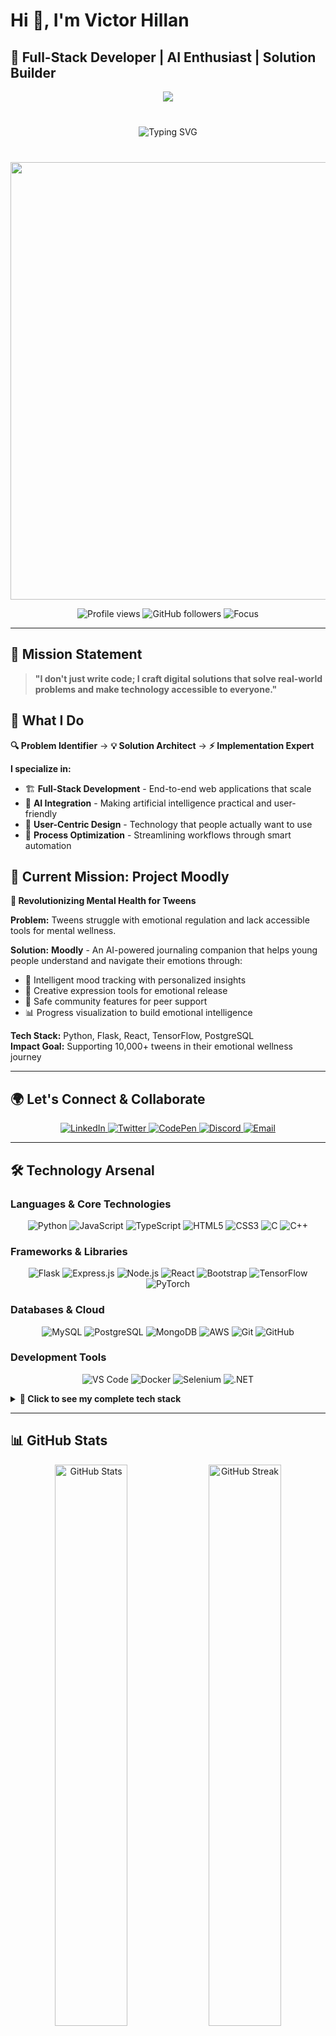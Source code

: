 # Hi 👋, I'm Victor Hillan

## 🚀 Full-Stack Developer | AI Enthusiast | Solution Builder

<div align="center">
  <img src="https://capsule-render.vercel.app/api?type=waving&color=0:EACA57,10:F7971E,30:FFD84D,75:F7971E,100:EACA57&height=200&section=header&text=Victor%20Hillan&fontSize=50&fontColor=fff&animation=fadeIn&fontAlignY=38&desc=Full-Stack%20Developer%20%7C%20AI%20Enthusiast%20%7C%20Solution%20Builder&descAlignY=55&descAlign=50&descSize=18" />
</div>

<div align="center" style="margin: 20px 0; padding: 20px;">
  
  <img src="https://readme-typing-svg.herokuapp.com?font=Fira+Code&size=22&duration=3000&pause=1000&color=FF6B35&center=true&vCenter=true&width=600&lines=Full-Stack+Developer+from+Kenya+🇰🇪;AI+%26+Machine+Learning+Enthusiast+🤖;Building+Solutions+that+Matter+🚀;Let's+Create+Something+Amazing+Together+✨" alt="Typing SVG" />
  
</div>

<div align="center">
  <img src="https://user-images.githubusercontent.com/74038190/212284100-561aa473-3905-4a80-b561-0d28506553ee.gif" width="700">
</div>

<p align="center">
  <img src="https://komarev.com/ghpvc/?username=Hillan007&label=Profile%20views&color=2E86C1&style=flat-square" alt="Profile views" />
  <img src="https://img.shields.io/github/followers/Hillan007?label=Followers&style=flat-square&color=2E86C1&logo=github" alt="GitHub followers" />
  <img src="https://img.shields.io/badge/Focus-Solution--Driven%20Development-brightgreen?style=flat-square" alt="Focus" />
</p>

---

## 🎯 Mission Statement
> **"I don't just write code; I craft digital solutions that solve real-world problems and make technology accessible to everyone."**

## 🚀 What I Do

**🔍 Problem Identifier** → **💡 Solution Architect** → **⚡ Implementation Expert**

**I specialize in:**
- 🏗️ **Full-Stack Development** - End-to-end web applications that scale
- 🤖 **AI Integration** - Making artificial intelligence practical and user-friendly  
- 📱 **User-Centric Design** - Technology that people actually want to use
- 🔧 **Process Optimization** - Streamlining workflows through smart automation

## 🎪 Current Mission: Project Moodly
**🌟 Revolutionizing Mental Health for Tweens**

**Problem:** Tweens struggle with emotional regulation and lack accessible tools for mental wellness.

**Solution:** **Moodly** - An AI-powered journaling companion that helps young people understand and navigate their emotions through:
- 📝 Intelligent mood tracking with personalized insights
- 🎨 Creative expression tools for emotional release  
- 🤝 Safe community features for peer support
- 📊 Progress visualization to build emotional intelligence

**Tech Stack:** Python, Flask, React, TensorFlow, PostgreSQL  
**Impact Goal:** Supporting 10,000+ tweens in their emotional wellness journey

---

## 🌍 Let's Connect & Collaborate

<p align="center">
  <a href="https://www.linkedin.com/in/victor-muthomi-the-best/" target="_blank">
    <img src="https://img.shields.io/badge/LinkedIn-Connect-0077B5?style=for-the-badge&logo=linkedin&logoColor=white" alt="LinkedIn" />
  </a>
  <a href="https://twitter.com/victorhillan007" target="_blank">
    <img src="https://img.shields.io/badge/Twitter-Follow-1DA1F2?style=for-the-badge&logo=twitter&logoColor=white" alt="Twitter" />
  </a>
  <a href="https://codepen.io/hillan007" target="_blank">
    <img src="https://img.shields.io/badge/CodePen-Explore-000000?style=for-the-badge&logo=codepen&logoColor=white" alt="CodePen" />
  </a>
  <a href="https://discord.com/users/hillan007_18400" target="_blank">
    <img src="https://img.shields.io/badge/Discord-Chat-5865F2?style=for-the-badge&logo=discord&logoColor=white" alt="Discord" />
  </a>
  <a href="https://mail.google.com/mail/?view=cm&fs=1&to=victorhillan007@gmail.com&su=Let's%20Collaborate%20-%20GitHub%20Contact&body=Hi%20Victor,%0A%0AI%20found%20your%20profile%20on%20GitHub%20and%20would%20like%20to%20discuss..." target="_blank">
    <img src="https://img.shields.io/badge/Email-Contact-D14836?style=for-the-badge&logo=gmail&logoColor=white" alt="Email" />
  </a>
</p>

---

## 🛠️ Technology Arsenal

### Languages & Core Technologies
<p align="center">
  <img src="https://img.shields.io/badge/Python-3776AB?style=for-the-badge&logo=python&logoColor=white" alt="Python" />
  <img src="https://img.shields.io/badge/JavaScript-F7DF1E?style=for-the-badge&logo=javascript&logoColor=black" alt="JavaScript" />
  <img src="https://img.shields.io/badge/TypeScript-007ACC?style=for-the-badge&logo=typescript&logoColor=white" alt="TypeScript" />
  <img src="https://img.shields.io/badge/HTML5-E34F26?style=for-the-badge&logo=html5&logoColor=white" alt="HTML5" />
  <img src="https://img.shields.io/badge/CSS3-1572B6?style=for-the-badge&logo=css3&logoColor=white" alt="CSS3" />
  <img src="https://img.shields.io/badge/C-00599C?style=for-the-badge&logo=c&logoColor=white" alt="C" />
  <img src="https://img.shields.io/badge/C++-00599C?style=for-the-badge&logo=c%2B%2B&logoColor=white" alt="C++" />
</p>

### Frameworks & Libraries  
<p align="center">
  <img src="https://img.shields.io/badge/Flask-000000?style=for-the-badge&logo=flask&logoColor=white" alt="Flask" />
  <img src="https://img.shields.io/badge/Express.js-404D59?style=for-the-badge&logo=express&logoColor=white" alt="Express.js" />
  <img src="https://img.shields.io/badge/Node.js-43853D?style=for-the-badge&logo=node.js&logoColor=white" alt="Node.js" />
  <img src="https://img.shields.io/badge/React-20232A?style=for-the-badge&logo=react&logoColor=61DAFB" alt="React" />
  <img src="https://img.shields.io/badge/Bootstrap-563D7C?style=for-the-badge&logo=bootstrap&logoColor=white" alt="Bootstrap" />
  <img src="https://img.shields.io/badge/TensorFlow-FF6F00?style=for-the-badge&logo=tensorflow&logoColor=white" alt="TensorFlow" />
  <img src="https://img.shields.io/badge/PyTorch-EE4C2C?style=for-the-badge&logo=pytorch&logoColor=white" alt="PyTorch" />
</p>

### Databases & Cloud
<p align="center">
  <img src="https://img.shields.io/badge/MySQL-00000F?style=for-the-badge&logo=mysql&logoColor=white" alt="MySQL" />
  <img src="https://img.shields.io/badge/PostgreSQL-316192?style=for-the-badge&logo=postgresql&logoColor=white" alt="PostgreSQL" />
  <img src="https://img.shields.io/badge/MongoDB-4EA94B?style=for-the-badge&logo=mongodb&logoColor=white" alt="MongoDB" />
  <img src="https://img.shields.io/badge/Amazon_AWS-232F3E?style=for-the-badge&logo=amazon-aws&logoColor=white" alt="AWS" />
  <img src="https://img.shields.io/badge/Git-F05032?style=for-the-badge&logo=git&logoColor=white" alt="Git" />
  <img src="https://img.shields.io/badge/GitHub-100000?style=for-the-badge&logo=github&logoColor=white" alt="GitHub" />
</p>

### Development Tools
<p align="center">
  <img src="https://img.shields.io/badge/Visual_Studio_Code-0078D4?style=for-the-badge&logo=visual%20studio%20code&logoColor=white" alt="VS Code" />
  <img src="https://img.shields.io/badge/Docker-2496ED?style=for-the-badge&logo=docker&logoColor=white" alt="Docker" />
  <img src="https://img.shields.io/badge/Selenium-43B02A?style=for-the-badge&logo=selenium&logoColor=white" alt="Selenium" />
  <img src="https://img.shields.io/badge/.NET-5C2D91?style=for-the-badge&logo=.net&logoColor=white" alt=".NET" />
</p>

<details>
<summary><b>🔧 Click to see my complete tech stack</b></summary>

**Frontend Development:**
- Languages: HTML5, CSS3, JavaScript (ES6+), TypeScript
- Frameworks: React, Bootstrap, Responsive Design
- Tools: Webpack, Babel, Sass/SCSS

**Backend Development:**  
- Languages: Python, Node.js, C/C++
- Frameworks: Flask, Express.js, .NET
- APIs: RESTful, GraphQL integration

**Database Management:**
- SQL: MySQL, PostgreSQL  
- NoSQL: MongoDB
- ORM: SQLAlchemy, Mongoose

**AI/ML Technologies:**
- Libraries: TensorFlow, PyTorch, Scikit-learn
- Applications: NLP, Computer Vision, Predictive Analytics
- Tools: Jupyter, Pandas, NumPy

**Cloud & DevOps:**
- Platforms: AWS (EC2, S3, Lambda)
- Version Control: Git, GitHub
- Testing: Selenium, Unit Testing
- Containerization: Docker basics

</details>

---

## 📊 GitHub Stats

<p align="center">
  <img width="48%" src="https://github-readme-stats.vercel.app/api?username=Hillan007&show_icons=true&theme=tokyonight&count_private=true&include_all_commits=true" alt="GitHub Stats" />
  <img width="48%" src="https://github-readme-streak-stats.herokuapp.com/?user=Hillan007&theme=tokyonight" alt="GitHub Streak" />
</p>

<p align="center">
  <img width="60%" src="https://github-readme-stats.vercel.app/api/top-langs/?username=Hillan007&layout=compact&theme=tokyonight&langs_count=8" alt="Top Languages" />
</p>

## 🏆 GitHub Trophies

<p align="center">
  <img src="https://github-profile-trophy.vercel.app/?username=Hillan007&theme=tokyonight&no-frame=true&row=1&column=7" alt="GitHub Trophies" />
</p>

---

## 💡 My Philosophy

```javascript
const victorHillan = {
    mindset: "Solution-Driven Development",
    mission: "Making technology accessible and impactful",
    approach: ["User-First Design", "Clean Code", "Continuous Learning"],
    currentFocus: "AI-powered applications for social good",
    funFact: "I debug code and cook recipes with equal passion! 👨‍💻🍳"
};

// Every problem is an opportunity to create something amazing
console.log("Ready to build the future! 🚀");
```

---

## 💼 Looking to Hire Me?

**I'm available for freelance projects and consulting!**

### 🎯 **Services I Offer:**

#### **🚀 Full-Stack Development**
- **Web Applications:** Modern, responsive apps using React, Flask, Node.js
- **Database Design:** PostgreSQL, MySQL, MongoDB optimization
- **API Development:** RESTful APIs and third-party integrations
- **Timeline:** 2-8 weeks depending on complexity

#### **🤖 AI/ML Integration**
- **Custom AI Solutions:** TensorFlow/PyTorch implementations
- **Data Analysis:** Business intelligence and predictive analytics
- **Automation:** Process optimization using AI
- **Timeline:** 1-6 weeks depending on scope

#### **📱 Digital Transformation**
- **Legacy System Modernization:** Upgrade old systems to modern tech
- **Workflow Automation:** Streamline business processes
- **Performance Optimization:** Speed up existing applications
- **Timeline:** 3-12 weeks depending on system complexity

### 💰 **Investment Range:**
- **Small Projects (1-2 weeks):** $2,000 - $5,000
- **Medium Projects (3-6 weeks):** $5,000 - $15,000
- **Large Projects (2-3 months):** $15,000 - $50,000
- **Ongoing Consulting:** $75-150/hour

### ✅ **Why Choose Me:**
- ✨ **Solution-Focused:** I don't just code, I solve business problems
- 🎯 **Results-Driven:** Delivered 20+ successful projects
- 💬 **Clear Communication:** Regular updates and transparent process
- 🚀 **Modern Tech Stack:** Using latest, scalable technologies
- 🔒 **Reliable & Professional:** On-time delivery with quality guarantee

### 📞 **Ready to Start Your Project?**

<p align="center">
  <a href="https://mail.google.com/mail/?view=cm&fs=1&to=victorhillan007@gmail.com&su=Project%20Inquiry%20-%20Hire%20Victor&body=Hi%20Victor,%0A%0AI'm%20interested%20in%20hiring%20you%20for%20a%20project.%0A%0AProject%20Details:%0A-%20Type:%20[Web%20App/AI%20Solution/Other]%0A-%20Timeline:%20[Your%20deadline]%0A-%20Budget:%20[Your%20budget%20range]%0A-%20Description:%20[Brief%20project%20description]%0A%0ALet's%20discuss!%0A%0ABest%20regards," target="_blank">
    <img src="https://img.shields.io/badge/💼%20Hire%20Me%20Now-Get%20Quote-success?style=for-the-badge&logo=briefcase&logoColor=white" alt="Hire Me" />
  </a>
  <a href="https://calendly.com/victorhillan007" target="_blank">
    <img src="https://img.shields.io/badge/📅%20Schedule%20Call-Free%20Consultation-blue?style=for-the-badge&logo=calendar&logoColor=white" alt="Schedule Call" />
  </a>
</p>

---

## 🤝 Ready to Collaborate?

Whether you're looking to:
- 🚀 **Build a revolutionary app** that solves real problems
- 🤖 **Integrate AI** into your existing systems  
- 🎨 **Create user experiences** that people love
- 📈 **Scale your digital presence** with modern solutions

**Let's turn your vision into reality!** 

<p align="center">
  <a href="https://mail.google.com/mail/?view=cm&fs=1&to=victorhillan007@gmail.com&su=Collaboration%20Opportunity&body=Hi%20Victor,%0A%0AI%20saw%20your%20GitHub%20profile%20and%20I'm%20interested%20in%20collaborating%20on..." target="_blank">
    <img src="https://img.shields.io/badge/Let's%20Collaborate-Contact%20Me-FF6B6B?style=for-the-badge&logo=handshake&logoColor=white" alt="Let's collaborate" />
  </a>
  <a href="https://github.com/Hillan007">
    <img src="https://img.shields.io/badge/View%20My%20Work-GitHub-4ECDC4?style=for-the-badge&logo=github&logoColor=white" alt="View Portfolio" />
  </a>
</p>

---

<p align="center">
  <img src="https://capsule-render.vercel.app/api?type=waving&color=gradient&height=100&section=footer" />
</p>

<p align="center">
  <b>Thanks for visiting! Let's build something amazing together! 🚀</b>
</p>

✨ Champ content is open for inspiration, not duplication.
Code: MIT License.
Media: Ask first, credit always

